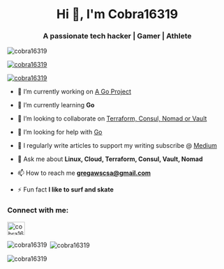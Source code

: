 <h1 align="center">Hi 👋, I'm Cobra16319</h1>
<h3 align="center">A passionate tech hacker | Gamer | Athlete</h3>

<p align="left"> <img src="https://komarev.com/ghpvc/?username=cobra16319&label=Profile%20views&color=0e75b6&style=flat" alt="cobra16319" /> </p>

<p align="left"> <a href="https://github.com/ryo-ma/github-profile-trophy"><img src="https://github-profile-trophy.vercel.app/?username=cobra16319" alt="cobra16319" /></a> </p>

<p align="left"> <a href="https://twitter.com/cobra16319" target="blank"><img src="https://img.shields.io/twitter/follow/cobra16319?logo=twitter&style=for-the-badge" alt="cobra16319" /></a> </p>

- 🔭 I’m currently working on [A Go Project](https://github.com/Cobra16319/100_Days_Of_Go)

- 🌱 I’m currently learning **Go**

- 👯 I’m looking to collaborate on [Terraform, Consul, Nomad or Vault](https://www.hashicorp.com/)

- 🤝 I’m looking for help with [Go](https://golang.org/)

- 📝 I regularly write articles to support my writing subscribe @ [Medium](http://cobra16.medium.com/membership)

- 💬 Ask me about **Linux, Cloud, Terraform, Consul, Vault, Nomad**

- 📫 How to reach me **gregawscsa@gmail.com**

- ⚡ Fun fact **I like to surf and skate**

<h3 align="left">Connect with me:</h3>
<p align="left">
<a href="https://twitter.com/cobra16319" target="blank"><img align="center" src="https://raw.githubusercontent.com/rahuldkjain/github-profile-readme-generator/master/src/images/icons/Social/twitter.svg" alt="cobra16319" height="30" width="40" /></a>
</p>


<p><img align="left" src="https://github-readme-stats.vercel.app/api/top-langs?username=cobra16319&show_icons=true&locale=en&layout=compact" alt="cobra16319" /></p>

<p>&nbsp;<img align="center" src="https://github-readme-stats.vercel.app/api?username=cobra16319&show_icons=true&locale=en" alt="cobra16319" /></p>

<p><img align="center" src="https://github-readme-streak-stats.herokuapp.com/?user=cobra16319&" alt="cobra16319" /></p>

